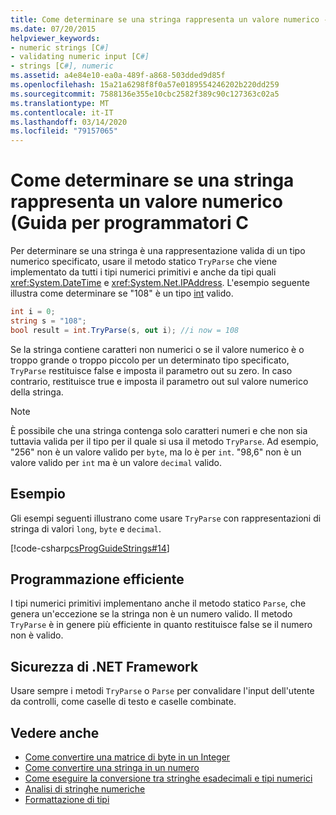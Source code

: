 ```yaml
---
title: Come determinare se una stringa rappresenta un valore numerico - Guida per programmatori C
ms.date: 07/20/2015
helpviewer_keywords:
- numeric strings [C#]
- validating numeric input [C#]
- strings [C#], numeric
ms.assetid: a4e84e10-ea0a-489f-a868-503dded9d85f
ms.openlocfilehash: 15a21a6298f8f0a57e0189554246202b220dd259
ms.sourcegitcommit: 7588136e355e10cbc2582f389c90c127363c02a5
ms.translationtype: MT
ms.contentlocale: it-IT
ms.lasthandoff: 03/14/2020
ms.locfileid: "79157065"
---
```

# <a name="how-to-determine-whether-a-string-represents-a-numeric-value-c-programming-guide"></a>Come determinare se una stringa rappresenta un valore numerico (Guida per programmatori C
Per determinare se una stringa è una rappresentazione valida di un tipo numerico specificato, usare il metodo statico `TryParse` che viene implementato da tutti i tipi numerici primitivi e anche da tipi quali <xref:System.DateTime> e <xref:System.Net.IPAddress>. L'esempio seguente illustra come determinare se "108" è un tipo [int](../../language-reference/builtin-types/integral-numeric-types.md) valido.  
  
```csharp  
int i = 0;
string s = "108";  
bool result = int.TryParse(s, out i); //i now = 108  
```  
  
 Se la stringa contiene caratteri non numerici o se il valore numerico è o troppo grande o troppo piccolo per un determinato tipo specificato, `TryParse` restituisce false e imposta il parametro out su zero. In caso contrario, restituisce true e imposta il parametro out sul valore numerico della stringa.  
  
> [!NOTE]
> È possibile che una stringa contenga solo caratteri numeri e che non sia tuttavia valida per il tipo per il quale si usa il metodo `TryParse`. Ad esempio, "256" non è un valore valido per `byte`, ma lo è per `int`. "98,6" non è un valore valido per `int` ma è un valore `decimal` valido.  
  
## <a name="example"></a>Esempio  
 Gli esempi seguenti illustrano come usare `TryParse` con rappresentazioni di stringa di valori `long`, `byte` e `decimal`.  
  
 [!code-csharp[csProgGuideStrings#14](~/samples/snippets/csharp/VS_Snippets_VBCSharp/csProgGuideStrings/CS/Strings.cs#14)]  
  
## <a name="robust-programming"></a>Programmazione efficiente  
 I tipi numerici primitivi implementano anche il metodo statico `Parse`, che genera un'eccezione se la stringa non è un numero valido. Il metodo `TryParse` è in genere più efficiente in quanto restituisce false se il numero non è valido.  
  
## <a name="net-framework-security"></a>Sicurezza di .NET Framework  
 Usare sempre i metodi `TryParse` o `Parse` per convalidare l'input dell'utente da controlli, come caselle di testo e caselle combinate.  
  
## <a name="see-also"></a>Vedere anche

- [Come convertire una matrice di byte in un Integer](../types/how-to-convert-a-byte-array-to-an-int.md)
- [Come convertire una stringa in un numero](../types/how-to-convert-a-string-to-a-number.md)
- [Come eseguire la conversione tra stringhe esadecimali e tipi numerici](../types/how-to-convert-between-hexadecimal-strings-and-numeric-types.md)
- [Analisi di stringhe numeriche](../../../standard/base-types/parsing-numeric.md)
- [Formattazione di tipi](../../../standard/base-types/formatting-types.md)
